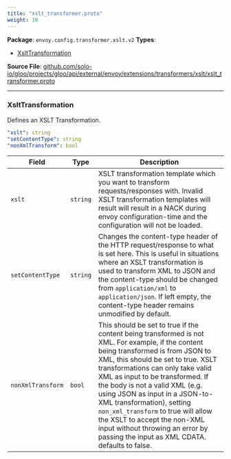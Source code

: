 ```yaml
---
title: "xslt_transformer.proto"
weight: 10
---
```


<!-- Code generated by solo-kit. DO NOT EDIT. -->


**Package**: `envoy.config.transformer.xslt.v2` 
**Types**:


- [XsltTransformation](#xslttransformation)
  



**Source File**: [github.com/solo-io/gloo/projects/gloo/api/external/envoy/extensions/transformers/xslt/xslt_transformer.proto](https://github.com/solo-io/gloo/blob/main/projects/gloo/api/external/envoy/extensions/transformers/xslt/xslt_transformer.proto)





---
### XsltTransformation

 
Defines an XSLT Transformation.

```yaml
"xslt": string
"setContentType": string
"nonXmlTransform": bool

```

| Field | Type | Description |
| ----- | ---- | ----------- | 
| `xslt` | `string` | XSLT transformation template which you want to transform requests/responses with. Invalid XSLT transformation templates will result will result in a NACK during envoy configuration-time and the configuration will not be loaded. |
| `setContentType` | `string` | Changes the content-type header of the HTTP request/response to what is set here. This is useful in situations where an XSLT transformation is used to transform XML to JSON and the content-type should be changed from `application/xml` to `application/json`. If left empty, the content-type header remains unmodified by default. |
| `nonXmlTransform` | `bool` | This should be set to true if the content being transformed is not XML. For example, if the content being transformed is from JSON to XML, this should be set to true. XSLT transformations can only take valid XML as input to be transformed. If the body is not a valid XML (e.g. using JSON as input in a JSON-to-XML transformation), setting `non_xml_transform` to true will allow the XSLT to accept the non-XML input without throwing an error by passing the input as XML CDATA. defaults to false. |





<!-- Start of HubSpot Embed Code -->
<script type="text/javascript" id="hs-script-loader" async defer src="//js.hs-scripts.com/5130874.js"></script>
<!-- End of HubSpot Embed Code -->
